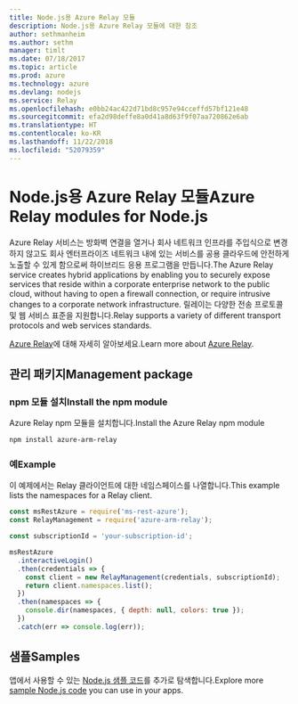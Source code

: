```yaml
---
title: Node.js용 Azure Relay 모듈
description: Node.js용 Azure Relay 모듈에 대한 참조
author: sethmanheim
ms.author: sethm
manager: timlt
ms.date: 07/18/2017
ms.topic: article
ms.prod: azure
ms.technology: azure
ms.devlang: nodejs
ms.service: Relay
ms.openlocfilehash: e0bb24ac422d71bd8c957e94cceffd57bf121e48
ms.sourcegitcommit: efa2d98deffe8a0d41a8d63f9f07aa720862e6ab
ms.translationtype: HT
ms.contentlocale: ko-KR
ms.lasthandoff: 11/22/2018
ms.locfileid: "52079359"
---
```

# <a name="azure-relay-modules-for-nodejs"></a><span data-ttu-id="c8bdd-103">Node.js용 Azure Relay 모듈</span><span class="sxs-lookup"><span data-stu-id="c8bdd-103">Azure Relay modules for Node.js</span></span>

<span data-ttu-id="c8bdd-104">Azure Relay 서비스는 방화벽 연결을 열거나 회사 네트워크 인프라를 주입식으로 변경하지 않고도 회사 엔터프라이즈 네트워크 내에 있는 서비스를 공용 클라우드에 안전하게 노출할 수 있게 함으로써 하이브리드 응용 프로그램을 만듭니다.</span><span class="sxs-lookup"><span data-stu-id="c8bdd-104">The Azure Relay service creates hybrid applications by enabling you to securely expose services that reside within a corporate enterprise network to the public cloud, without having to open a firewall connection, or require intrusive changes to a corporate network infrastructure.</span></span> <span data-ttu-id="c8bdd-105">릴레이는 다양한 전송 프로토콜 및 웹 서비스 표준을 지원합니다.</span><span class="sxs-lookup"><span data-stu-id="c8bdd-105">Relay supports a variety of different transport protocols and web services standards.</span></span>

<span data-ttu-id="c8bdd-106">[Azure Relay](https://docs.microsoft.com/azure/service-bus-relay/relay-what-is-it)에 대해 자세히 알아보세요.</span><span class="sxs-lookup"><span data-stu-id="c8bdd-106">Learn more about [Azure Relay](https://docs.microsoft.com/azure/service-bus-relay/relay-what-is-it).</span></span>

## <a name="management-package"></a><span data-ttu-id="c8bdd-107">관리 패키지</span><span class="sxs-lookup"><span data-stu-id="c8bdd-107">Management package</span></span>

### <a name="install-the-npm-module"></a><span data-ttu-id="c8bdd-108">npm 모듈 설치</span><span class="sxs-lookup"><span data-stu-id="c8bdd-108">Install the npm module</span></span>

<span data-ttu-id="c8bdd-109">Azure Relay npm 모듈을 설치합니다.</span><span class="sxs-lookup"><span data-stu-id="c8bdd-109">Install the Azure Relay npm module</span></span>

```bash
npm install azure-arm-relay
```

### <a name="example"></a><span data-ttu-id="c8bdd-110">예</span><span class="sxs-lookup"><span data-stu-id="c8bdd-110">Example</span></span>

<span data-ttu-id="c8bdd-111">이 예제에서는 Relay 클라이언트에 대한 네임스페이스를 나열합니다.</span><span class="sxs-lookup"><span data-stu-id="c8bdd-111">This example lists the namespaces for a Relay client.</span></span>

```javascript
const msRestAzure = require('ms-rest-azure');
const RelayManagement = require('azure-arm-relay');

const subscriptionId = 'your-subscription-id';

msRestAzure
  .interactiveLogin()
  .then(credentials => {
    const client = new RelayManagement(credentials, subscriptionId);
    return client.namespaces.list();
  })
  .then(namespaces => {
    console.dir(namespaces, { depth: null, colors: true });
  })
  .catch(err => console.log(err));
```

## <a name="samples"></a><span data-ttu-id="c8bdd-112">샘플</span><span class="sxs-lookup"><span data-stu-id="c8bdd-112">Samples</span></span>

<span data-ttu-id="c8bdd-113">앱에서 사용할 수 있는 [Node.js 샘플 코드](https://azure.microsoft.com/resources/samples/?platform=nodejs)를 추가로 탐색합니다.</span><span class="sxs-lookup"><span data-stu-id="c8bdd-113">Explore more [sample Node.js code](https://azure.microsoft.com/resources/samples/?platform=nodejs) you can use in your apps.</span></span>
